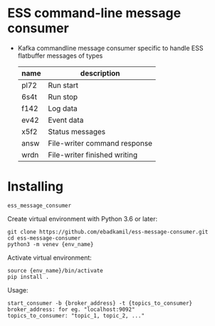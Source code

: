 # ESS command-line message consumer
  - Kafka commandline message consumer specific to handle ESS flatbuffer messages
    of types

    |name|description|
    |----|-----------|
    |pl72|Run start|
    |6s4t|Run stop|
    |f142|Log data|
    |ev42|Event data|
    |x5f2|Status messages|
    |answ|File-writer command response|
    |wrdn|File-writer finished writing|
Installing
==========

`ess_message_consumer`

Create virtual environment with Python 3.6 or later:

    git clone https://github.com/ebadkamil/ess-message-consumer.git
    cd ess-message-consumer
    python3 -m venev {env_name}

Activate virtual environment:

    source {env_name}/bin/activate
    pip install .

Usage:

    start_consumer -b {broker_address} -t {topics_to_consumer}
    broker_address: for eg. "localhost:9092"
    topics_to_consumer: "topic_1, topic_2, ..."